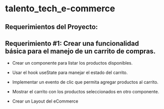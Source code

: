 # talento_tech_e-commerce

## Requerimientos del Proyecto:

## Requerimiento #1: Crear una funcionalidad básica para el manejo de un carrito de compras.

-  Crear un componente para listar los productos disponibles.

-  Usar el hook useState para manejar el estado del carrito.

-  Implementar un evento de clic que permita agregar productos al carrito.

-  Mostrar el carrito con los productos seleccionados en otro componente.

-  Crear un Layout del eCommerce
